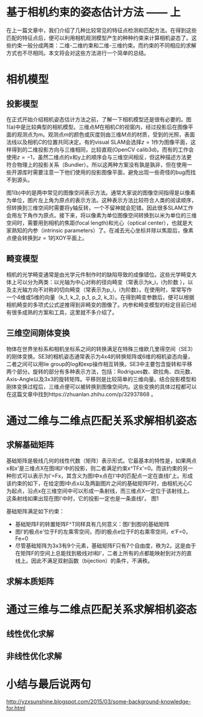 # 基于相机约束的姿态估计方法 —— 上
在上一篇文章中，我们介绍了几种比较常见的特征点检测和匹配方法。在得到这些匹配的特征点后，便可以利用相机观测模型产生的种种约束来计算相机姿态了。这些约束一般分成两类：二维-二维约束和二维-三维约束。而约束的不同相应的求解方式也不尽相同。本文将会对这些方法进行一个简单的总结。

# 相机模型
## 投影模型
在正式开始介绍相机姿态估计方法之前，了解一下相机模型还是很有必要的。图1(a)中是比较典型的相机模型。三维点$M$在相机$C$的视窗内，经过投影后在图像平面的观测点为$m$。观测点$m$的颜色或灰度则由三维$M$点的材质，受到的光照，表面法线以及相机$C$的位置共同决定。有的visual SLAM会选择$z=1$作为图像平面，这样得到的二维投影方向与三维相同，比较直观(OpenCV calib3d)。而有的工作会使用$z=-1$，虽然二维点的x和y上的顺序会与三维空间相反，但这种描述方法更符合物理上的投影关系（Bundler）。所以这两种方案没有孰是孰非，但在使用一些开源库时需要注意一下他们使用的投影图像平面，避免出现一些奇怪的bug而找不到源头。

图1(b)中的是两中常见的图像空间表示方法。通常大家说的图像空间指得是以像素为单位，图片左上角为原点的表示方法。这种表示方法比较符合人类的阅读顺序，但转换到三维空间时需要将y轴反转，一个不留神就会犯错。因此很多SLAM工作会用左下角作为原点。接下来，将以像素为单位图像空间转换到以米为单位的三维空间时，需要用到相机的焦距(focal length)和光心（optical center），也就是大家熟知的内参（intrinsic parameters）了。在减去光心坐标并除以焦距后，像素点便会转换到$z=1$的XOY平面上。

## 畸变模型
相机的光学畸变通常是由光学元件制作时的缺陷导致的成像错位。这些光学畸变大体上可以分为两类：以光轴为中心对称的径向畸变（常表示为k_i，i为阶数 ），以及主光轴方向不对称的切向畸变（常表示为p_i，i为阶数）。在使用时，常常写作一个4维或5维的向量（k_1, k_2, p_1, p_2, k_3）。在得到畸变参数后，便可以根据相机畸变的多项式公式逆推得到非畸变的图像了。内参和畸变模型的标定目前已经有很多成熟的方案和工具，这里就不多介绍了。

## 三维空间刚体变换
物体在世界坐标系和相机坐标系之间的转换满足在特殊三维欧几里得空间（SE3）的刚体变换。SE3的相机姿态通常表示为4x4的转换矩阵或6维的相机姿态向量，二者之间可以用lie group的log和exp操作相互转换。SE3中主要包含旋转和平移两个部分。旋转的部分有多种表示方法，包括：Rodrigues数、欧拉角、四元数、Axis-Angle以及3x3的旋转矩阵。平移则是比较简单的三维向量。结合投影模型和刚体变换过程后，三维点便可以被转换到图像空间内。这些变换的具体过程都可以在这篇文章中找到https://zhuanlan.zhihu.com/p/32937868 。


# 通过二维与二维点匹配关系求解相机姿态
## 求解基础矩阵
基础矩阵是极线几何的线性代数（矩阵）表示形式。它最基本的特性是，如果两点x和x'是三维点X在图I和I'中的投影，则二者满足约束x^TFx'=0。而该约束的另一种形式可以表示为l'=Fx，其含义为图I中x点在I'中的匹配点一定在直线l'上。形成该约束的如下，在给定图I中点x以及两副图片之间的基础矩阵F时，由相机光心C为起点，沿点x在三维空间中可以形成一条射线，而三维点X一定位于该射线上。这条射线如果出现在图I'中时，它的投影一定也是一条直线l'。
图1

基础矩阵满足如下约束：
* 基础矩阵F的转置矩阵F^T同样具有几何意义：图I'到图I的基础矩阵
* 图I'的极点e'位于F的左乘零空间，而I的极点e位于F的右乘零空间，e'F=0，Fe=0
* 尽管基础矩阵为3x3有9个元素，基础矩阵F只有7个自由度，秩为2。这是由于在矩阵F的空间上总能找到极线对l和l'，二者上所有的点都能映射到对方的直线上。因此不满足双射函数（bijection）的条件，不满秩。

## 求解本质矩阵

# 通过三维与二维点匹配关系求解相机姿态
## 线性优化求解

## 非线性优化求解

# 小结与最后说两句
http://yzxsunshine.blogspot.com/2015/03/some-background-knowledge-for.html
